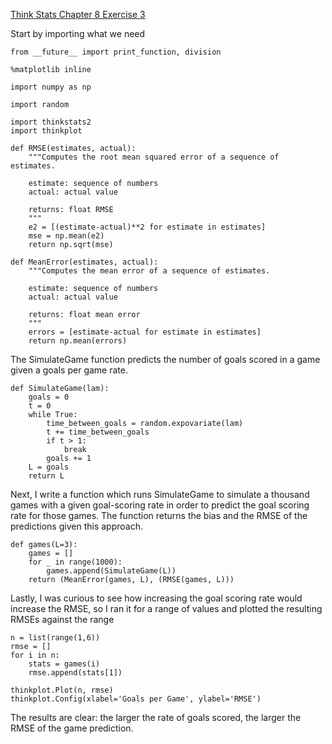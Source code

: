 [Think Stats Chapter 8 Exercise 3](http://greenteapress.com/thinkstats2/html/thinkstats2009.html#toc77)


Start by importing what we need
```
from __future__ import print_function, division

%matplotlib inline

import numpy as np

import random

import thinkstats2
import thinkplot
```
```
def RMSE(estimates, actual):
    """Computes the root mean squared error of a sequence of estimates.

    estimate: sequence of numbers
    actual: actual value

    returns: float RMSE
    """
    e2 = [(estimate-actual)**2 for estimate in estimates]
    mse = np.mean(e2)
    return np.sqrt(mse)
```
```
def MeanError(estimates, actual):
    """Computes the mean error of a sequence of estimates.

    estimate: sequence of numbers
    actual: actual value

    returns: float mean error
    """
    errors = [estimate-actual for estimate in estimates]
    return np.mean(errors)
```
The SimulateGame function predicts the number of goals scored in a game given a goals per game rate.
```
def SimulateGame(lam):
    goals = 0
    t = 0
    while True:
        time_between_goals = random.expovariate(lam)
        t += time_between_goals
        if t > 1:
            break
        goals += 1
    L = goals
    return L
```
Next, I write a function which runs SimulateGame to simulate a thousand games with a given goal-scoring rate in order to predict the goal scoring rate for those games. The function returns the bias and the RMSE of the predictions given this approach.
```
def games(L=3):
    games = []
    for _ in range(1000):
        games.append(SimulateGame(L))
    return (MeanError(games, L), (RMSE(games, L)))
```
Lastly, I was curious to see how increasing the goal scoring rate would increase the RMSE, so I ran it for a range of values and plotted the resulting RMSEs against the range
```
n = list(range(1,6))
rmse = []
for i in n:
    stats = games(i)
    rmse.append(stats[1])
    
thinkplot.Plot(n, rmse)
thinkplot.Config(xlabel='Goals per Game', ylabel='RMSE')
```
The results are clear: the larger the rate of goals scored, the larger the RMSE of the game prediction.
